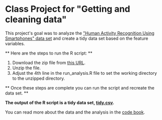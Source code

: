 # Class Project for "Getting and cleaning data"

This project's goal was to analyze the ["Human Activity Recognition Using Smartphones" data set](http://archive.ics.uci.edu/ml/datasets/Human+Activity+Recognition+Using+Smartphones) and create a tidy data set based on the feature variables.

** Here are the steps to run the R script: **

1. Download the zip file from [this URL](https://d396qusza40orc.cloudfront.net/getdata%2Fprojectfiles%2FUCI%20HAR%20Dataset.zip).
2. Unzip the file.
3. Adjust the 4th line in the run_analysis.R file to set the working directory to the unzipped directory.

** Once these steps are complete you can run the script and recreate the data set. **

**The output of the R script is a tidy data set, [tidy.csv](tidy.csv).**

You can read more about the data and the analysis in the [code book](CodeBook.md).
